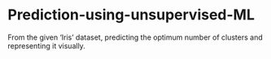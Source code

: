 # Prediction-using-unsupervised-ML

From the given ‘Iris’ dataset, predicting the optimum number of clusters and representing it visually.
